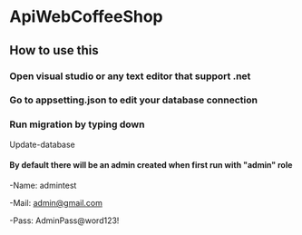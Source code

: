 # ApiWebCoffeeShop

## How to use this

### Open visual studio or any text editor that support .net

### Go to appsetting.json to edit your database connection

### Run migration by typing down

Update-database

#### By default there will be an admin created when first run with "admin" role

-Name: admintest

-Mail: admin@gmail.com

-Pass: AdminPass@word123!